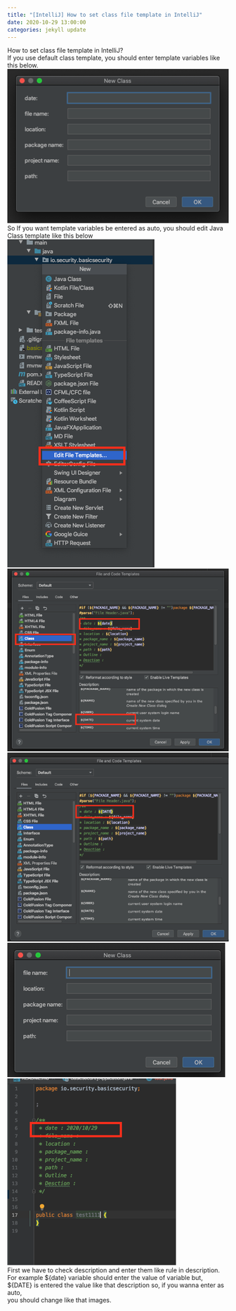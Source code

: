 ```yaml
---
title: "[IntelliJ] How to set class file template in IntelliJ"
date: 2020-10-29 13:00:00
categories: jekyll update
---
```

How to set class file template in IntelliJ?<br>
If you use default class template, you should enter template variables like this below.<br>
<img src='/assets/img/20201029_img1.png'>
So If you want template variables be entered as auto, you should edit Java Class template like this below
<img src='/assets/img/20201029_img2.png'>
<img src='/assets/img/20201029_img3.png'>
<img src='/assets/img/20201029_img4.png'>
<img src='/assets/img/20201029_img5.png'>
<img src='/assets/img/20201029_img6.png'>
<br>
First we have to check description and enter them like rule in description.<br>
For example ${date} variable should enter the value of variable but,<br>
${DATE} is entered the value like that description so, if you wanna enter as auto,<br>
you should change like that images.